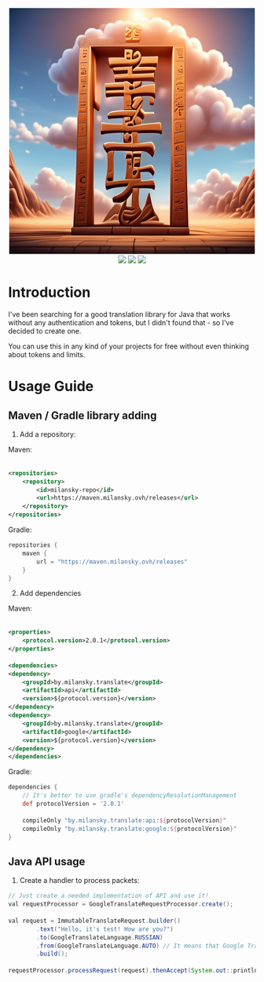 <div align="center">
  <img src=".assets/illustration.png" width="500"/>
  <br>
  <img src="https://img.shields.io/badge/language-java-gold?style=flat" />
  <img src="https://img.shields.io/badge/v2.0.1-gold?style=flat" />
  <img src="https://img.shields.io/github/stars/rmilansky/translate-java?style=flat" />
</div>

# Introduction

I've been searching for a good translation library for Java that works without any authentication and tokens, but I
didn't found that - so I've decided to create one.

You can use this in any kind of your projects for free without even thinking about tokens and limits. 
# Usage Guide

## Maven / Gradle library adding

1. Add a repository:

Maven:

```xml

<repositories>
    <repository>
        <id>milansky-repo</id>
        <url>https://maven.milansky.ovh/releases</url>
    </repository>
</repositories>
```

Gradle:

```groovy
repositories {
    maven {
        url = "https://maven.milansky.ovh/releases"
    }
}
```

2. Add dependencies

Maven:

```xml

<properties>
    <protocol.version>2.0.1</protocol.version>
</properties>

<dependencies>
<dependency>
    <groupId>by.milansky.translate</groupId>
    <artifactId>api</artifactId>
    <version>${protocol.version}</version>
</dependency>
<dependency>
    <groupId>by.milansky.translate</groupId>
    <artifactId>google</artifactId>
    <version>${protocol.version}</version>
</dependency>
</dependencies>
```

Gradle:

```groovy
dependencies {
    // It's better to use gradle's dependencyResolutionManagement
    def protocolVersion = '2.0.1'

    compileOnly "by.milansky.translate:api:${protocolVersion}"
    compileOnly "by.milansky.translate:google:${protocolVersion}"
}
```

## Java API usage
1. Create a handler to process packets:

```java
// Just create a needed implementation of API and use it!
val requestProcessor = GoogleTranslateRequestProcessor.create();

val request = ImmutableTranslateRequest.builder()
        .text("Hello, it's test! How are you?")
        .to(GoogleTranslateLanguage.RUSSIAN)
        .from(GoogleTranslateLanguage.AUTO) // It means that Google Translator will try to detect language itself 
        .build();

requestProcessor.processRequest(request).thenAccept(System.out::println); // Works as a CompletableFuture
```
